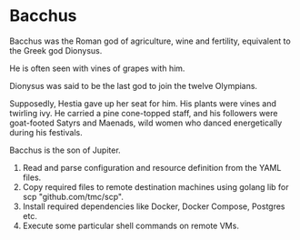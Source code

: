 # Bacchus

Bacchus was the Roman god of agriculture, wine and fertility, 
equivalent to the Greek god Dionysus.

He is often seen with vines of grapes with him. 

Dionysus was said to be the last god to join the twelve Olympians.

Supposedly, Hestia gave up her seat for him. 
His plants were vines and twirling ivy. 
He carried a pine cone-topped staff, and his followers were goat-footed Satyrs 
and Maenads, wild women who danced energetically during his festivals.

Bacchus is the son of Jupiter.

1. Read and parse configuration and resource definition from the YAML files.
2. Copy required files to remote destination machines using golang lib for scp "github.com/tmc/scp".
3. Install required dependencies like Docker, Docker Compose, Postgres etc.
4. Execute some particular shell commands on remote VMs.
